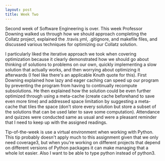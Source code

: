 ```yaml
---
layout: post
title: Week Two
---
```


Second week of Software Engineering is over. This week Professor Downing walked us through how we should approach completing the Collatz project, explained the .travis.yml, .gitignore, and makefile files, and discussed various techniques for optimizing our Collatz solution.

I particularly liked the iterative approach we took when covering optimization because it clearly demonstrated how we should go about thinking of solutions to problems on our own, quickly implementing a slow solution that actually works, and then worrying about optimizing it afterwards (I feel like there's an applicable Knuth quote for this). First Downing explained how lazy and eager caching can speed up our program by preventing the program from having to continually recompute subsolutions. He then explained how the solution could be even further optimized through using a meta-cache (create cache beforehand to save even more time) and addressed space limitation by suggesting a meta-cache that tiles the space (don't store every solution but store a subset of the solutions that can be used later to save some computation). Attendance and quizzes were conducted same as usual and were a pleasant reminder that I need to keep up with the assigned readings.

Tip-of-the-week is use a virtual environment when working with Python. This tip probably doesn't apply much to this assignment given that we only need coverage3, but when you're working on different projects that depend on different versions of Python packages it can make managing that a whole lot easier. Also I want to be able to type python instead of python3.
